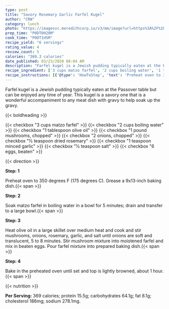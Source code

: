 ```yaml
---
type: post
title: "Savory Rosemary Garlic Farfel Kugel"
author: "CRW"
category: lunch
photo: "https://imagesvc.meredithcorp.io/v3/mm/image?url=https%3A%2F%2Fimages.media-allrecipes.com%2Fuserphotos%2F4501047.jpg"
prep_time: "P0DT0H20M"
cook_time: "P0DT1H5M"
recipe_yield: "6 servings"
rating_value: 4
review_count: 5
calories: "369.3 calories"
date_published: 03/23/2020 08:04 AM
description: "Farfel kugel is a Jewish pudding typically eaten at the Passover table but can be enjoyed any time of year. This kugel is a savory one that is a wonderful accompaniment to any meat dish with gravy to help soak up the gravy."
recipe_ingredient: ['3 cups matzo farfel', '2 cups boiling water', '1 tablespoon olive oil', '1 pound mushrooms, chopped', '2 onions, chopped', '½ teaspoon dried rosemary', '1 teaspoon minced garlic', '½ teaspoon salt', '6 eggs, beaten']
recipe_instructions: [{'@type': 'HowToStep', 'text': 'Preheat oven to 350 degrees F (175 degrees C). Grease a 9x13-inch baking dish.\n'}, {'@type': 'HowToStep', 'text': 'Soak matzo farfel in boiling water in a bowl for 5 minutes; drain and transfer to a large bowl.\n'}, {'@type': 'HowToStep', 'text': 'Heat olive oil in a large skillet over medium heat and cook and stir mushrooms, onions, rosemary, garlic, and salt until onions are soft and translucent, 5 to 8 minutes. Stir mushroom mixture into moistened farfel and mix in beaten eggs. Pour farfel mixture into prepared baking dish.\n'}, {'@type': 'HowToStep', 'text': 'Bake in the preheated oven until set and top is lightly browned, about 1 hour.\n'}]
---
```


Farfel kugel is a Jewish pudding typically eaten at the Passover table but can be enjoyed any time of year. This kugel is a savory one that is a wonderful accompaniment to any meat dish with gravy to help soak up the gravy. 

{{< boldheading >}}

{{< checkbox "3 cups matzo farfel" >}}
{{< checkbox "2 cups boiling water" >}}
{{< checkbox "1 tablespoon olive oil" >}}
{{< checkbox "1 pound mushrooms, chopped" >}}
{{< checkbox "2  onions, chopped" >}}
{{< checkbox "½ teaspoon dried rosemary" >}}
{{< checkbox "1 teaspoon minced garlic" >}}
{{< checkbox "½ teaspoon salt" >}}
{{< checkbox "6  eggs, beaten" >}}


{{< direction >}}

**Step: 1**

Preheat oven to 350 degrees F (175 degrees C). Grease a 9x13-inch baking dish.{{< span >}}

**Step: 2**

Soak matzo farfel in boiling water in a bowl for 5 minutes; drain and transfer to a large bowl.{{< span >}}

**Step: 3**

Heat olive oil in a large skillet over medium heat and cook and stir mushrooms, onions, rosemary, garlic, and salt until onions are soft and translucent, 5 to 8 minutes. Stir mushroom mixture into moistened farfel and mix in beaten eggs. Pour farfel mixture into prepared baking dish.{{< span >}}

**Step: 4**

Bake in the preheated oven until set and top is lightly browned, about 1 hour.{{< span >}}

{{< nutrition >}}

**Per Serving:** 369 calories; protein 15.5g; carbohydrates 64.1g; fat 8.1g; cholesterol 186mg; sodium 278.1mg.